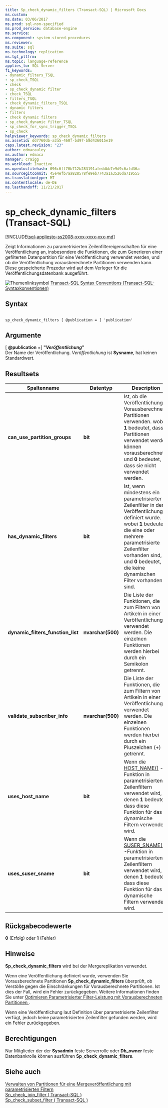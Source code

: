 ```yaml
---
title: Sp_check_dynamic_filters (Transact-SQL) | Microsoft Docs
ms.custom: 
ms.date: 03/06/2017
ms.prod: sql-non-specified
ms.prod_service: database-engine
ms.service: 
ms.component: system-stored-procedures
ms.reviewer: 
ms.suite: sql
ms.technology: replication
ms.tgt_pltfrm: 
ms.topic: language-reference
applies_to: SQL Server
f1_keywords:
- dynamic_filters_TSQL
- sp_check_TSQL
- check
- sp_check_dynamic filter
- check_TSQL
- filters_TSQL
- check_dynamic_filters_TSQL
- dynamic filters
- filters
- check dynamic filters
- sp_check_dynamic filter_TSQL
- sp_check_for_sync_trigger_TSQL
- sp_check
helpviewer_keywords: sp_check_dynamic_filters
ms.assetid: dd7760db-a3a5-460f-bd97-b8d436015e19
caps.latest.revision: "23"
author: edmacauley
ms.author: edmaca
manager: craigg
ms.workload: Inactive
ms.openlocfilehash: 096c6ff70b712b283191afeddbb7e9d9c6afd36a
ms.sourcegitcommit: 45e4efb7aa828578fe9eb7743a1a3526da719555
ms.translationtype: MT
ms.contentlocale: de-DE
ms.lasthandoff: 11/21/2017
---
```

# <a name="spcheckdynamicfilters-transact-sql"></a>sp_check_dynamic_filters (Transact-SQL)
[!INCLUDE[tsql-appliesto-ss2008-xxxx-xxxx-xxx-md](../../includes/tsql-appliesto-ss2008-xxxx-xxxx-xxx-md.md)]

  Zeigt Informationen zu parametrisierten Zeilenfiltereigenschaften für eine Veröffentlichung an, insbesondere die Funktionen, die zum Generieren einer gefilterten Datenpartition für eine Veröffentlichung verwendet werden, und ob die Veröffentlichung vorausberechnete Partitionen verwenden kann. Diese gespeicherte Prozedur wird auf dem Verleger für die Veröffentlichungsdatenbank ausgeführt.  
  
 ![Themenlinksymbol](../../database-engine/configure-windows/media/topic-link.gif "Topic link icon") [Transact-SQL Syntax Conventions (Transact-SQL-Syntaxkonventionen)](../../t-sql/language-elements/transact-sql-syntax-conventions-transact-sql.md)  
  
## <a name="syntax"></a>Syntax  
  
```  
  
sp_check_dynamic_filters [ @publication = ] 'publication'  
```  
  
## <a name="arguments"></a>Argumente  
 [  **@publication** =] **"***Veröffentlichung***"**  
 Der Name der Veröffentlichung. *Veröffentlichung* ist **Sysname**, hat keinen Standardwert.  
  
## <a name="result-sets"></a>Resultsets  
  
|Spaltenname|Datentyp|Description|  
|-----------------|---------------|-----------------|  
|**can_use_partition_groups**|**bit**|Ist, ob die Veröffentlichung Vorausberechnete Partitionen verwenden. wobei **1** bedeutet, dass Partitionen verwendet werden können vorausberechnete, und **0** bedeutet, dass sie nicht verwendet werden.|  
|**has_dynamic_filters**|**bit**|Ist, wenn mindestens ein parametrisierter Zeilenfilter in der Veröffentlichung definiert wurde. wobei **1** bedeutet, die eine oder mehrere parametrisierte Zeilenfilter vorhanden sind, und **0** bedeutet, die keine dynamischen Filter vorhanden sind.|  
|**dynamic_filters_function_list**|**nvarchar(500)**|Die Liste der Funktionen, die zum Filtern von Artikeln in einer Veröffentlichung verwendet werden. Die einzelnen Funktionen werden hierbei durch ein Semikolon getrennt.|  
|**validate_subscriber_info**|**nvarchar(500)**|Die Liste der Funktionen, die zum Filtern von Artikeln in einer Veröffentlichung verwendet werden. Die einzelnen Funktionen werden hierbei durch ein Pluszeichen (+) getrennt.|  
|**uses_host_name**|**bit**|Wenn die [HOST_NAME()](../../t-sql/functions/host-name-transact-sql.md) -Funktion in parametrisierten Zeilenfiltern verwendet wird, in denen **1** bedeutet, dass diese Funktion für das dynamische Filtern verwendet wird.|  
|**uses_suser_sname**|**bit**|Wenn die [SUSER_SNAME()](../../t-sql/functions/suser-sname-transact-sql.md) -Funktion in parametrisierten Zeilenfiltern verwendet wird, in denen **1** bedeutet, dass diese Funktion für das dynamische Filtern verwendet wird.|  
  
## <a name="return-code-values"></a>Rückgabecodewerte  
 **0** (Erfolg) oder **1** (Fehler)  
  
## <a name="remarks"></a>Hinweise  
 **Sp_check_dynamic_filters** wird bei der Mergereplikation verwendet.  
  
 Wenn eine Veröffentlichung definiert wurde, verwenden Sie Vorausberechnete Partitionen **Sp_check_dynamic_filters** überprüft, ob Verstöße gegen die Einschränkungen für Vorausberechnete Partitionen. Ist dies der Fall, wird ein Fehler zurückgegeben. Weitere Informationen finden Sie unter [Optimieren Parametrisierter Filter-Leistung mit Vorausberechneten Partitionen ](../../relational-databases/replication/merge/parameterized-filters-optimize-for-precomputed-partitions.md).  
  
 Wenn eine Veröffentlichung laut Definition über parametrisierte Zeilenfilter verfügt, jedoch keine parametrisierten Zeilenfilter gefunden werden, wird ein Fehler zurückgegeben.  
  
## <a name="permissions"></a>Berechtigungen  
 Nur Mitglieder der der **Sysadmin** feste Serverrolle oder **Db_owner** feste Datenbankrolle können ausführen **Sp_check_dynamic_filters**.  
  
## <a name="see-also"></a>Siehe auch  
 [Verwalten von Partitionen für eine Mergeveröffentlichung mit parametrisierten Filtern](../../relational-databases/replication/publish/manage-partitions-for-a-merge-publication-with-parameterized-filters.md)   
 [Sp_check_join_filter &#40; Transact-SQL &#41;](../../relational-databases/system-stored-procedures/sp-check-join-filter-transact-sql.md)   
 [Sp_check_subset_filter &#40; Transact-SQL &#41;](../../relational-databases/system-stored-procedures/sp-check-subset-filter-transact-sql.md)  
  
  
